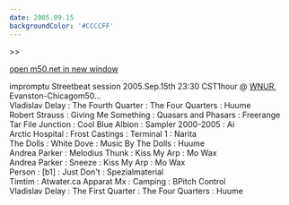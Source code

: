 ```yaml
---
date: 2005.09.15
backgroundColor: '#CCCCFF'
---
```


\>>

[open m50.net in new window](http://m50.net/)


impromptu Streetbeat session 2005.Sep.15th 23:30 CST1hour @ [WNUR](http://www.wnur.org/), Evanston-Chicagom50...  
Vladislav Delay : The Fourth Quarter : The Four Quarters : Huume  
Robert Strauss : Giving Me Something : Quasars and Phasars : Freerange  
Tar File Junction : Cool Blue Albion : Sampler 2000-2005 : Ai  
Arctic Hospital : Frost Castings : Terminal 1 : Narita  
The Dolls : White Dove : Music By The Dolls : Huume  
Andrea Parker : Melodius Thunk : Kiss My Arp : Mo Wax  
Andrea Parker : Sneeze : Kiss My Arp : Mo Wax  
Person : \[b1\] : Just Don't : Spezialmaterial  
Timtim : Atwater.ca Apparat Mx : Camping : BPitch Control  
Vladislav Delay : The First Quarter : The Four Quarters : Huume